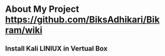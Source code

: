 # About My Project https://github.com/BiksAdhikari/Bikram/wiki
##  Install Kali LINIUX in Vertual Box


